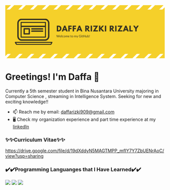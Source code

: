 <img width="100%" height="80%" src="./header.png" />

# Greetings! I'm Daffa 👋 

Currently a 5th semester student in Bina Nusantara University majoring in Computer Science , streaming in Intelligence System. Seeking for new and exciting knowledge!!

- 📫 Reach me by email: daffarizki909@gmail.com
- 🖥 Check my organization experience and part time experience at my [linkedIn](https://www.linkedin.com/in/dafrily27/)

### ✨✨Curriculum Vitae✨✨
https://drive.google.com/file/d/19dXddyN5MAGTMPP_mfIY7Y7ZbUENrAoC/view?usp=sharing

### ✔️✔️Programming Languanges that I Have Learned✔️✔️

<a href=""><img height="30" src="https://cdn.iconscout.com/icon/free/png-512/c-programming-569564.png"></a>
<a href=""><img height="30" src="https://cdn.iconscout.com/icon/free/png-256/java-23-225999.png"></a>
<a href=""><img height="30" src="https://upload.wikimedia.org/wikipedia/commons/thumb/0/0a/Python.svg/768px-Python.svg.png"></a>

